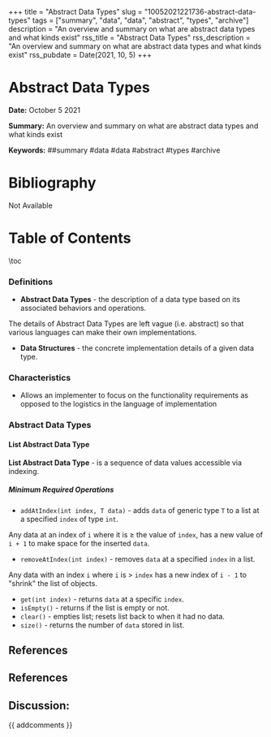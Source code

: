 +++
title = "Abstract Data Types"
slug = "10052021221736-abstract-data-types"
tags = ["summary", "data", "data", "abstract", "types", "archive"]
description = "An overview and summary on what are abstract data types and what kinds exist"
rss_title = "Abstract Data Types"
rss_description = "An overview and summary on what are abstract data types and what kinds exist"
rss_pubdate = Date(2021, 10, 5)
+++



Abstract Data Types
=========

**Date:** October 5 2021

**Summary:** An overview and summary on what are abstract data types and what kinds exist

**Keywords:** ##summary #data #data #abstract #types #archive

Bibliography
==========

Not Available

Table of Contents
=========

\toc

### Definitions

  * **Abstract Data Types** - the description of a data type based on its associated behaviors and operations.

The details of Abstract Data Types are left vague (i.e. abstract) so that various languages can make their own implementations.

  * **Data Structures** - the concrete implementation details of a given data type.

### Characteristics

  * Allows an implementer to focus on the functionality requirements as opposed to the logistics in the language of implementation

### Abstract Data Types

#### List Abstract Data Type

**List Abstract Data Type** - is a sequence of data values accessible via indexing.

##### Minimum Required Operations

  * `addAtIndex(int index, T data)` - adds `data` of generic type `T` to a list at a specified `index` of type `int`.

Any data at an index of `i` where it is $\geq$ the value of `index`, has a new value of `i + 1` to make space for the inserted `data`.

  * `removeAtIndex(int index)` - removes `data` at a specified `index` in a list.

Any data with an index `i` where `i` is $>$ `index` has a new index of `i - 1` to "shrink" the list of objects.

  * `get(int index)` - returns `data` at a specific `index`.
  * `isEmpty()` - returns if the list is empty or not.
  * `clear()` - empties list; resets list back to when it had no data.
  * `size()` - returns the number of `data` stored in list.

## References

## References
## Discussion: 

{{ addcomments }}
